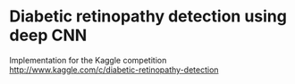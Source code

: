 # Diabetic retinopathy detection using deep CNN
Implementation for the Kaggle competition http://www.kaggle.com/c/diabetic-retinopathy-detection
